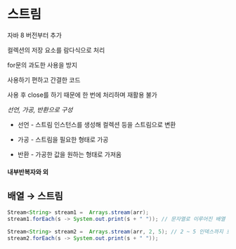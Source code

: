# 스트림
자바 8 버전부터 추가

컬렉션의 저장 요소를 람다식으로 처리

for문의 과도한 사용을 방지

사용하기 편하고 간결한 코드

사용 후 close를 하기 때문에 한 번에 처리하며 재활용 불가

*선언, 가공, 반환으로 구성*

- 선언 - 스트림 인스턴스를 생성해 컬렉션 등을 스트림으로 변환

- 가공 - 스트림을 필요한 형태로 가공

- 반환 - 가공한 값을 원하는 형태로 가져옴

#### 내부반복자와 외

## 배열 → 스트림
```java
Stream<String> stream1 =  Arrays.stream(arr);
stream1.forEach(s -> System.out.print(s + " ")); // 문자열로 이루어진 배열 stream1의 요소를 하나씩 모두 출력

Stream<String> stream2 =  Arrays.stream(arr, 2, 5); // 2 ~ 5 인덱스까지 호출
stream2.forEach(s -> System.out.print(s + " "));
```
